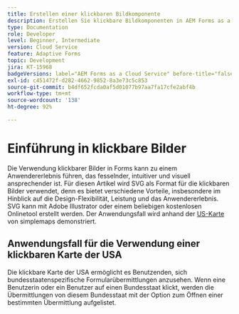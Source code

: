 ```yaml
---
title: Erstellen einer klickbaren Bildkomponente
description: Erstellen Sie klickbare Bildkomponenten in AEM Forms as a Cloud Service.
type: Documentation
role: Developer
level: Beginner, Intermediate
version: Cloud Service
feature: Adaptive Forms
topic: Development
jira: KT-15968
badgeVersions: label="AEM Forms as a Cloud Service" before-title="false"
exl-id: c451472f-d282-4662-9852-8a3e73c5c853
source-git-commit: b4df652fcda0af5d01077b97aa7fa17cfe2abf4b
workflow-type: tm+mt
source-wordcount: '138'
ht-degree: 92%

---
```


# Einführung in klickbare Bilder

Die Verwendung klickbarer Bilder in Forms kann zu einem Anwendererlebnis führen, das fesselnder, intuitiver und visuell ansprechender ist. Für diesen Artikel wird SVG als Format für die klickbaren Bilder verwendet, denn es bietet verschiedene Vorteile, insbesondere im Hinblick auf die Design-Flexibilität, Leistung und das Anwendererlebnis.
SVG kann mit Adobe Illustrator oder einem beliebigen kostenlosen Onlinetool erstellt werden. Der Anwendungsfall wird anhand der [US-Karte](https://simplemaps.com/resources/svg-us) von simplemaps demonstriert.

## Anwendungsfall für die Verwendung einer klickbaren Karte der USA

Die klickbare Karte der USA ermöglicht es Benutzenden, sich bundesstaatenspezifische Formularübermittlungen anzusehen. Wenn eine Benutzerin oder ein Benutzer auf einen Bundesstaat klickt, werden die Übermittlungen von diesem Bundesstaat mit der Option zum Öffnen einer bestimmten Übermittlung aufgelistet.
